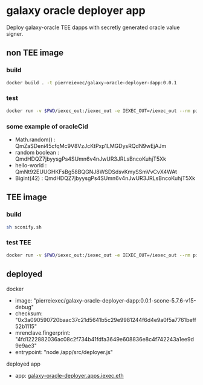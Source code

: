 # galaxy oracle deployer app

Deploy galaxy-oracle TEE dapps with secretly generated oracle value signer.

## non TEE image

### build

```sh
docker build . -t pierreiexec/galaxy-oracle-deployer-dapp:0.0.1
```

### test

```sh
docker run -v $PWD/iexec_out:/iexec_out -e IEXEC_OUT=/iexec_out --rm pierreiexec/galaxy-oracle-deployer-dapp:0.0.1 <oracleCid> <ownerAddress>
```

### some example of oracleCid

- Math.random() : QmZaSDeni45cfqMc9V8VzJcKtPxp1LMGDysRQdN9wEjAJm
- random boolean : QmdHDQZ7jbyysgPs4SUmn6v4nJwUR3JRLsBncoKuhjT5Xk
- hello-world : QmNt92EUUGHKFsBg58BQGNJ8WSDSdsvKmySSmVvCvX4WAt
- Bigint(42) : QmdHDQZ7jbyysgPs4SUmn6v4nJwUR3JRLsBncoKuhjT5Xk

## TEE image

### build

```sh
sh sconify.sh
```

### test TEE

```sh
docker run -v $PWD/iexec_out:/iexec_out -e IEXEC_OUT=/iexec_out --rm pierreiexec/galaxy-oracle-deployer-dapp:0.0.1 <oracleCid> <ownerAddress>
```

## deployed

docker

- image: "pierreiexec/galaxy-oracle-deployer-dapp:0.0.1-scone-5.7.6-v15-debug"
- checksum: "0x3a090590720baac37c21d5641b5c29e9981244f6d4e9a0f5a7761beff52b1115"
- mrenclave.fingerprint: "4fd1222882036ac08c2f734b41fdfa3649e608836e8c4f742243a1ee9d9e9ae3"
- entrypoint: "node /app/src/deployer.js"

deployed app

- app: [galaxy-oracle-deployer.apps.iexec.eth](https://explorer.iex.ec/bellecour/search/galaxy-oracle-deployer.apps.iexec.eth)
